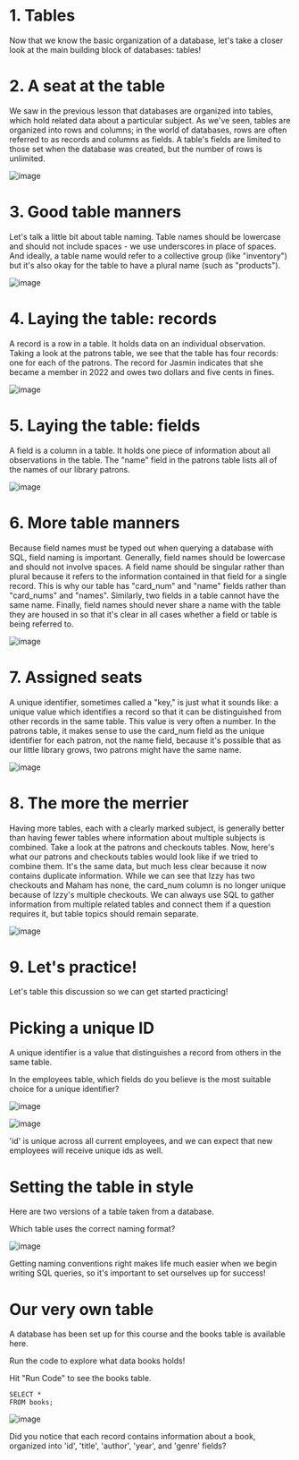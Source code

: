 # 1. Tables

Now that we know the basic organization of a database, let's take a closer look at the main building block of databases: tables!

# 2. A seat at the table

We saw in the previous lesson that databases are organized into tables, which hold related data about a particular subject. As we've seen, tables are organized into rows and columns; in the world of databases, rows are often referred to as records and columns as fields. A table's fields are limited to those set when the database was created, but the number of rows is unlimited.

![image](https://github.com/artempohribnyi/datacamp/assets/113499718/4c2aa994-23c3-4498-af57-c8c108b327da)

# 3. Good table manners

Let's talk a little bit about table naming. Table names should be lowercase and should not include spaces - we use underscores in place of spaces. And ideally, a table name would refer to a collective group (like "inventory") but it's also okay for the table to have a plural name (such as "products").

![image](https://github.com/artempohribnyi/datacamp/assets/113499718/2d689375-2a97-400f-a4f6-2b6a322efdbd)

# 4. Laying the table: records

A record is a row in a table. It holds data on an individual observation. Taking a look at the patrons table, we see that the table has four records: one for each of the patrons. The record for Jasmin indicates that she became a member in 2022 and owes two dollars and five cents in fines.

![image](https://github.com/artempohribnyi/datacamp/assets/113499718/01bd99b8-dc80-4db3-8ffc-1dc19498fa60)

# 5. Laying the table: fields

A field is a column in a table. It holds one piece of information about all observations in the table. The "name" field in the patrons table lists all of the names of our library patrons.

![image](https://github.com/artempohribnyi/datacamp/assets/113499718/58e5f58d-c90f-4d18-bc5c-47598bb0d9bb)

# 6. More table manners

Because field names must be typed out when querying a database with SQL, field naming is important. Generally, field names should be lowercase and should not involve spaces. A field name should be singular rather than plural because it refers to the information contained in that field for a single record. This is why our table has "card_num" and "name" fields rather than "card_nums" and "names". Similarly, two fields in a table cannot have the same name. Finally, field names should never share a name with the table they are housed in so that it's clear in all cases whether a field or table is being referred to.

![image](https://github.com/artempohribnyi/datacamp/assets/113499718/12c2b763-026f-4891-b107-87ff7fe582f5)

# 7. Assigned seats

A unique identifier, sometimes called a "key," is just what it sounds like: a unique value which identifies a record so that it can be distinguished from other records in the same table. This value is very often a number. In the patrons table, it makes sense to use the card_num field as the unique identifier for each patron, not the name field, because it's possible that as our little library grows, two patrons might have the same name.

![image](https://github.com/artempohribnyi/datacamp/assets/113499718/6489c844-cf23-48a6-a068-f3436a714cb2)

# 8. The more the merrier

Having more tables, each with a clearly marked subject, is generally better than having fewer tables where information about multiple subjects is combined. Take a look at the patrons and checkouts tables. Now, here's what our patrons and checkouts tables would look like if we tried to combine them. It's the same data, but much less clear because it now contains duplicate information. While we can see that Izzy has two checkouts and Maham has none, the card_num column is no longer unique because of Izzy's multiple checkouts. We can always use SQL to gather information from multiple related tables and connect them if a question requires it, but table topics should remain separate.

![image](https://github.com/artempohribnyi/datacamp/assets/113499718/d3f369ef-18b8-4d9d-b164-4f437da44a47)

# 9. Let's practice!

Let's table this discussion so we can get started practicing!

# Picking a unique ID

A unique identifier is a value that distinguishes a record from others in the same table.

In the employees table, which fields do you believe is the most suitable choice for a unique identifier?

![image](https://github.com/artempohribnyi/datacamp/assets/113499718/25387588-d813-41b9-ae2d-4bb054890ff2)

![image](https://github.com/artempohribnyi/datacamp/assets/113499718/70f6e8d3-820a-4bc8-ba12-825d1ebc2615)

'id' is unique across all current employees, and we can expect that new employees will receive unique ids as well.

# Setting the table in style

Here are two versions of a table taken from a database.

Which table uses the correct naming format?

![image](https://github.com/artempohribnyi/datacamp/assets/113499718/9184ef1e-0905-40ae-9743-824a7d3085c5)

Getting naming conventions right makes life much easier when we begin writing SQL queries, so it's important to set ourselves up for success!

# Our very own table

A database has been set up for this course and the books table is available here.

Run the code to explore what data books holds!

Hit "Run Code" to see the books table.

```
SELECT *
FROM books;
```

![image](https://github.com/artempohribnyi/datacamp/assets/113499718/2be24643-c701-45a1-a706-e68300484b7e)

Did you notice that each record contains information about a book, organized into 'id', 'title', 'author', 'year', and 'genre' fields?



